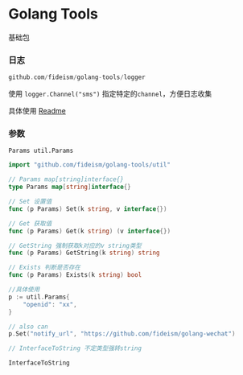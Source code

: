 # Golang Tools

基础包

### 日志

```go
github.com/fideism/golang-tools/logger
```

使用 `logger.Channel("sms")` 指定特定的`channel`，方便日志收集

具体使用 [Readme](./logger)

### 参数

`Params util.Params`

```go
import "github.com/fideism/golang-tools/util"

// Params map[string]interface{}
type Params map[string]interface{}

// Set 设置值
func (p Params) Set(k string, v interface{})

// Get 获取值
func (p Params) Get(k string) (v interface{})

// GetString 强制获取k对应的v string类型
func (p Params) GetString(k string) string

// Exists 判断是否存在
func (p Params) Exists(k string) bool

//具体使用
p := util.Params{
    "openid": "xx",
}

// also can
p.Set("notify_url", "https://github.com/fideism/golang-wechat")

// InterfaceToString 不定类型强转string

InterfaceToString
```
